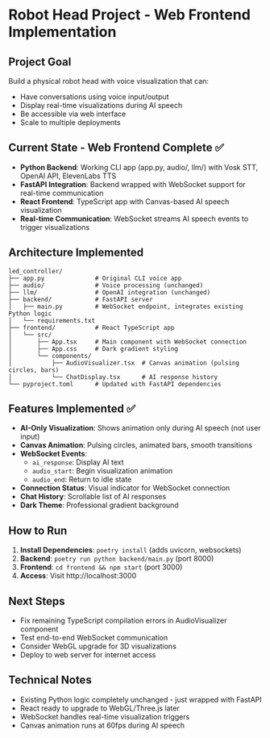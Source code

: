 # Robot Head Project - Web Frontend Implementation

## Project Goal
Build a physical robot head with voice visualization that can:
- Have conversations using voice input/output
- Display real-time visualizations during AI speech
- Be accessible via web interface
- Scale to multiple deployments

## Current State - Web Frontend Complete ✅
- **Python Backend**: Working CLI app (app.py, audio/, llm/) with Vosk STT, OpenAI API, ElevenLabs TTS
- **FastAPI Integration**: Backend wrapped with WebSocket support for real-time communication
- **React Frontend**: TypeScript app with Canvas-based AI speech visualization
- **Real-time Communication**: WebSocket streams AI speech events to trigger visualizations

## Architecture Implemented
```
led_controller/
├── app.py              # Original CLI voice app
├── audio/              # Voice processing (unchanged)
├── llm/                # OpenAI integration (unchanged)
├── backend/            # FastAPI server
│   ├── main.py         # WebSocket endpoint, integrates existing Python logic
│   └── requirements.txt
├── frontend/           # React TypeScript app
│   └── src/
│       ├── App.tsx     # Main component with WebSocket connection
│       ├── App.css     # Dark gradient styling
│       └── components/
│           ├── AudioVisualizer.tsx  # Canvas animation (pulsing circles, bars)
│           └── ChatDisplay.tsx      # AI response history
└── pyproject.toml      # Updated with FastAPI dependencies
```

## Features Implemented ✅
- **AI-Only Visualization**: Shows animation only during AI speech (not user input)
- **Canvas Animation**: Pulsing circles, animated bars, smooth transitions
- **WebSocket Events**: 
  - `ai_response`: Display AI text
  - `audio_start`: Begin visualization animation  
  - `audio_end`: Return to idle state
- **Connection Status**: Visual indicator for WebSocket connection
- **Chat History**: Scrollable list of AI responses
- **Dark Theme**: Professional gradient background

## How to Run
1. **Install Dependencies**: `poetry install` (adds uvicorn, websockets)
2. **Backend**: `poetry run python backend/main.py` (port 8000)
3. **Frontend**: `cd frontend && npm start` (port 3000)
4. **Access**: Visit http://localhost:3000

## Next Steps
- Fix remaining TypeScript compilation errors in AudioVisualizer component
- Test end-to-end WebSocket communication
- Consider WebGL upgrade for 3D visualizations
- Deploy to web server for internet access

## Technical Notes
- Existing Python logic completely unchanged - just wrapped with FastAPI
- React ready to upgrade to WebGL/Three.js later
- WebSocket handles real-time visualization triggers
- Canvas animation runs at 60fps during AI speech
